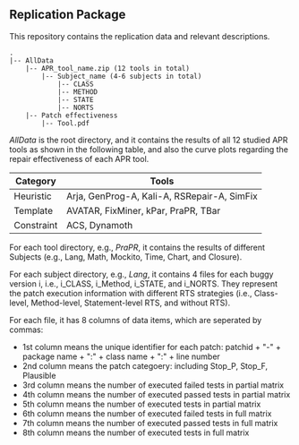 ## Replication Package

This repository contains the replication data and relevant descriptions. 

    .
	|-- AllData 
		|-- APR_tool_name.zip (12 tools in total)
			|-- Subject_name (4-6 subjects in total)
			    |-- CLASS
			    |-- METHOD
			    |-- STATE
			    |-- NORTS
		|-- Patch effectiveness 
			|-- Tool.pdf

 *AllData* is the root directory, and it contains the results of all 12 studied APR tools as shown in the following table, and also the curve plots regarding the repair effectiveness of each APR tool.

| Category      | Tools |
| ----------- | ----------- |
| Heuristic | Arja, GenProg-A, Kali-A, RSRepair-A, SimFix |
| Template   | AVATAR, FixMiner, kPar, PraPR, TBar|
| Constraint   | ACS, Dynamoth |

For each tool directory, e.g., *PraPR*, it contains the results of different Subjects (e.g., Lang, Math, Mockito, Time, Chart, and Closure). 

For each subject directory, e.g., *Lang*, it contains 4 files for each buggy version i, i.e., i_CLASS, i_Method, i_STATE, and i_NORTS. They represent the patch execution information with different RTS strategies (i.e., Class-level, Method-level, Statement-level RTS, and without RTS). 


For each file, it has 8 columns of data items, which are seperated by commas:
* 1st column means the unique identifier for each patch: patchid + "-" + package name + ":" + class name + ":" + line number
* 2nd column means the patch categoery: including Stop_P, Stop_F, Plausible
* 3rd column means the number of executed failed tests in partial matrix 
* 4th column means the number of executed passed tests in partial matrix 
* 5th column means the number of executed tests in partial matrix 
* 6th column means the number of executed failed tests in full matrix 
* 7th column means the number of executed passed tests in full matrix 
* 8th column means the number of executed tests in full matrix 
